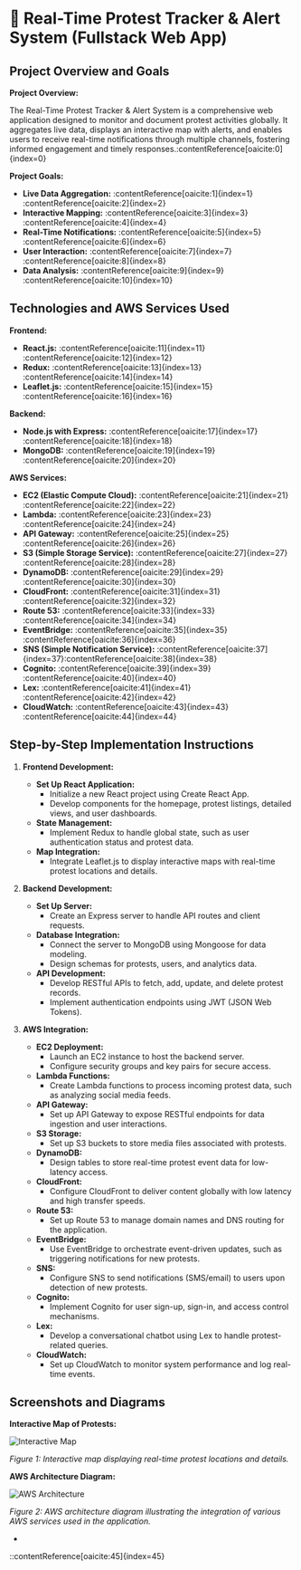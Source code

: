 # 🚀 Real-Time Protest Tracker & Alert System (Fullstack Web App)

## Project Overview and Goals

**Project Overview:**

The Real-Time Protest Tracker & Alert System is a comprehensive web application designed to monitor and document protest activities globally. It aggregates live data, displays an interactive map with alerts, and enables users to receive real-time notifications through multiple channels, fostering informed engagement and timely responses.&#8203;:contentReference[oaicite:0]{index=0}

**Project Goals:**

- **Live Data Aggregation:** :contentReference[oaicite:1]{index=1}&#8203;:contentReference[oaicite:2]{index=2}
- **Interactive Mapping:** :contentReference[oaicite:3]{index=3}&#8203;:contentReference[oaicite:4]{index=4}
- **Real-Time Notifications:** :contentReference[oaicite:5]{index=5}&#8203;:contentReference[oaicite:6]{index=6}
- **User Interaction:** :contentReference[oaicite:7]{index=7}&#8203;:contentReference[oaicite:8]{index=8}
- **Data Analysis:** :contentReference[oaicite:9]{index=9}&#8203;:contentReference[oaicite:10]{index=10}

## Technologies and AWS Services Used

**Frontend:**

- **React.js:** :contentReference[oaicite:11]{index=11}&#8203;:contentReference[oaicite:12]{index=12}
- **Redux:** :contentReference[oaicite:13]{index=13}&#8203;:contentReference[oaicite:14]{index=14}
- **Leaflet.js:** :contentReference[oaicite:15]{index=15}&#8203;:contentReference[oaicite:16]{index=16}

**Backend:**

- **Node.js with Express:** :contentReference[oaicite:17]{index=17}&#8203;:contentReference[oaicite:18]{index=18}
- **MongoDB:** :contentReference[oaicite:19]{index=19}&#8203;:contentReference[oaicite:20]{index=20}

**AWS Services:**

- **EC2 (Elastic Compute Cloud):** :contentReference[oaicite:21]{index=21}&#8203;:contentReference[oaicite:22]{index=22}
- **Lambda:** :contentReference[oaicite:23]{index=23}&#8203;:contentReference[oaicite:24]{index=24}
- **API Gateway:** :contentReference[oaicite:25]{index=25}&#8203;:contentReference[oaicite:26]{index=26}
- **S3 (Simple Storage Service):** :contentReference[oaicite:27]{index=27}&#8203;:contentReference[oaicite:28]{index=28}
- **DynamoDB:** :contentReference[oaicite:29]{index=29}&#8203;:contentReference[oaicite:30]{index=30}
- **CloudFront:** :contentReference[oaicite:31]{index=31}&#8203;:contentReference[oaicite:32]{index=32}
- **Route 53:** :contentReference[oaicite:33]{index=33}&#8203;:contentReference[oaicite:34]{index=34}
- **EventBridge:** :contentReference[oaicite:35]{index=35}&#8203;:contentReference[oaicite:36]{index=36}
- **SNS (Simple Notification Service):** :contentReference[oaicite:37]{index=37}&#8203;:contentReference[oaicite:38]{index=38}
- **Cognito:** :contentReference[oaicite:39]{index=39}&#8203;:contentReference[oaicite:40]{index=40}
- **Lex:** :contentReference[oaicite:41]{index=41}&#8203;:contentReference[oaicite:42]{index=42}
- **CloudWatch:** :contentReference[oaicite:43]{index=43}&#8203;:contentReference[oaicite:44]{index=44}

## Step-by-Step Implementation Instructions

1. **Frontend Development:**
   - **Set Up React Application:**
     - Initialize a new React project using Create React App.
     - Develop components for the homepage, protest listings, detailed views, and user dashboards.
   - **State Management:**
     - Implement Redux to handle global state, such as user authentication status and protest data.
   - **Map Integration:**
     - Integrate Leaflet.js to display interactive maps with real-time protest locations and details.

2. **Backend Development:**
   - **Set Up Server:**
     - Create an Express server to handle API routes and client requests.
   - **Database Integration:**
     - Connect the server to MongoDB using Mongoose for data modeling.
     - Design schemas for protests, users, and analytics data.
   - **API Development:**
     - Develop RESTful APIs to fetch, add, update, and delete protest records.
     - Implement authentication endpoints using JWT (JSON Web Tokens).

3. **AWS Integration:**
   - **EC2 Deployment:**
     - Launch an EC2 instance to host the backend server.
     - Configure security groups and key pairs for secure access.
   - **Lambda Functions:**
     - Create Lambda functions to process incoming protest data, such as analyzing social media feeds.
   - **API Gateway:**
     - Set up API Gateway to expose RESTful endpoints for data ingestion and user interactions.
   - **S3 Storage:**
     - Set up S3 buckets to store media files associated with protests.
   - **DynamoDB:**
     - Design tables to store real-time protest event data for low-latency access.
   - **CloudFront:**
     - Configure CloudFront to deliver content globally with low latency and high transfer speeds.
   - **Route 53:**
     - Set up Route 53 to manage domain names and DNS routing for the application.
   - **EventBridge:**
     - Use EventBridge to orchestrate event-driven updates, such as triggering notifications for new protests.
   - **SNS:**
     - Configure SNS to send notifications (SMS/email) to users upon detection of new protests.
   - **Cognito:**
     - Implement Cognito for user sign-up, sign-in, and access control mechanisms.
   - **Lex:**
     - Develop a conversational chatbot using Lex to handle protest-related queries.
   - **CloudWatch:**
     - Set up CloudWatch to monitor system performance and log real-time events.

## Screenshots and Diagrams

**Interactive Map of Protests:**

![Interactive Map](assets/images/interactive_map.png)

*Figure 1: Interactive map displaying real-time protest locations and details.*

**AWS Architecture Diagram:**

![AWS Architecture](assets/images/aws_architecture.png)

*Figure 2: AWS architecture diagram illustrating the integration of various AWS services used in the application.*

*
::contentReference[oaicite:45]{index=45}
